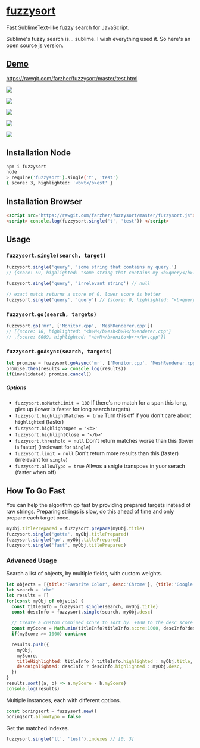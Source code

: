 # [fuzzysort](https://raw.github.com/farzher/fuzzysort/master/fuzzysort.js)

Fast SublimeText-like fuzzy search for JavaScript.

Sublime's fuzzy search is... sublime. I wish everything used it. So here's an open source js version.



## [Demo](https://rawgit.com/farzher/fuzzysort/master/test.html)

https://rawgit.com/farzher/fuzzysort/master/test.html

![](http://i.imgur.com/1M6ZrgS.gif)


![](http://i.imgur.com/kdZxnJ0.png)

![](http://i.imgur.com/4kKfMK4.png)

![](http://i.imgur.com/K8KMgcn.png)

![](http://i.imgur.com/PFIp7WR.png)



## Installation Node

```sh
npm i fuzzysort
node
> require('fuzzysort').single('t', 'test')
{ score: 3, highlighted: '<b>t</b>est' }
```


## Installation Browser

```html
<script src="https://rawgit.com/farzher/fuzzysort/master/fuzzysort.js"></script>
<script> console.log(fuzzysort.single('t', 'test')) </script>
```




## Usage

### `fuzzysort.single(search, target)`

```js
fuzzysort.single('query', 'some string that contains my query.')
// {score: 59, highlighted: "some string that contains my <b>query</b>."}

fuzzysort.single('query', 'irrelevant string') // null

// exact match returns a score of 0. lower score is better
fuzzysort.single('query', 'query') // {score: 0, highlighted: "<b>query</b>"}
```

### `fuzzysort.go(search, targets)`

```js
fuzzysort.go('mr', ['Monitor.cpp', 'MeshRenderer.cpp'])
// [{score: 18, highlighted: "<b>M</b>esh<b>R</b>enderer.cpp"}
// ,{score: 6009, highlighted: "<b>M</b>onito<b>r</b>.cpp"}]
```

### `fuzzysort.goAsync(search, targets)`

```js
let promise = fuzzysort.goAsync('mr', ['Monitor.cpp', 'MeshRenderer.cpp'])
promise.then(results => console.log(results))
if(invalidated) promise.cancel()
```

##### Options

 - `fuzzysort.noMatchLimit = 100` If there's no match for a span this long, give up (lower is faster for long search targets)
 - `fuzzysort.highlightMatches = true` Turn this off if you don't care about `highlighted` (faster)
 - `fuzzysort.highlightOpen = '<b>'`
 - `fuzzysort.highlightClose = '</b>'`
 - `fuzzysort.threshold = null` Don't return matches worse than this (lower is faster) (irrelevant for `single`)
 - `fuzzysort.limit = null` Don't return more results than this (faster) (irrelevant for `single`)
 - `fuzzysort.allowTypo = true` Allwos a snigle transpoes in yuor serach (faster when off)

## How To Go Fast

You can help the algorithm go fast by providing prepared targets instead of raw strings. Preparing strings is slow, do this ahead of time and only prepare each target once.

```js
myObj.titlePrepared = fuzzysort.prepare(myObj.title)
fuzzysort.single('gotta', myObj.titlePrepared)
fuzzysort.single('go', myObj.titlePrepared)
fuzzysort.single('fast', myObj.titlePrepared)
```


### Advanced Usage

Search a list of objects, by multiple fields, with custom weights.

```js
let objects = [{title:'Favorite Color', desc:'Chrome'}, {title:'Google Chrome', desc:'Launch Chrome'}]
let search = 'chr'
let results = []
for(const myObj of objects) {
  const titleInfo = fuzzysort.single(search, myObj.title)
  const descInfo = fuzzysort.single(search, myObj.desc)

  // Create a custom combined score to sort by. +100 to the desc score makes it a worse match
  const myScore = Math.min(titleInfo?titleInfo.score:1000, descInfo?descInfo.score+100:1000)
  if(myScore >= 1000) continue

  results.push({
    myObj,
    myScore,
    titleHighlighted: titleInfo ? titleInfo.highlighted : myObj.title,
    descHighlighted: descInfo ? descInfo.highlighted : myObj.desc,
  })
}
results.sort((a, b) => a.myScore - b.myScore)
console.log(results)
```

Multiple instances, each with different options.

```js
const boringsort = fuzzysort.new()
boringsort.allowTypo = false
```

Get the matched Indexes.

```js
fuzzysort.single('tt', 'test').indexes // [0, 3]
```
